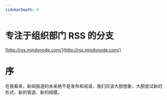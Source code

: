 ```yaml
---
sidebarDepth: 0
---
```


# 专注于组织部门 RSS 的分支

[http://rss.mindynode.com/](http://rss.mindynode.com/)

# 序

在我看来，新闻报道的未来绝不是发布和阅读，我们应该大胆想象，大胆尝试新的形式、新的管道、新的规模。
